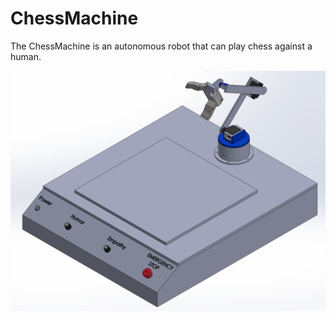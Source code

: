 # ChessMachine

The ChessMachine is an autonomous robot that can play chess against a human.

![](img/chess-machine.png)

